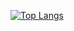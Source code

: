 [![Top Langs](https://github-readme-stats.vercel.app/api/top-langs/?username=Sammy231004&layout=compact&theme=panda)](https://github.com/anuraghazra/github-readme-stats)
